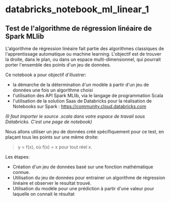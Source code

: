 # databricks_notebook_ml_linear_1

## Test de l'algorithme de régression linéaire de Spark MLlib
L'algorithme de régression linéaire fait partie des algorithmes classiques de l'apprentissage automatique ou machine learning.
L'objectif est de trouver la droite, dans le plan, ou dans un espace multi-dimensionnel, 
qui pourrait porter l'ensemble des points d'un jeu de données.

Ce notebook a pour objectif d'illustrer:
- la démarche de la détermination d'un modèle à partir d'un jeu de données une fois un algorithme choisi
- l'utilisation des API Spark MLlib, via le langage de programmation Scala
- l'utilisation de la solution Saas de Databricks pour la réalisation de Notebooks sur Spark : https://community.cloud.databricks.com

*(Il faut importer le source .scala dans votre espace de travail sous Databricks. C'est une page de notebook)*

Nous allons utiliser un jeu de données créé spécifiquement pour ce test, en plaçant tous les points sur une même droite:

>
>
> y = f(x), où f(x) = x pour tout réel x.
>
>
Les étapes:
- Création d'un jeu de données basé sur une fonction mathématique connue.
- Utilisation du jeu de données pour entrainer un algorithme de régression linéaire et observer le resultat trouvé.
- Utilisation du modèle pour une prédiction à partir d'une valeur pour laquelle on connait le résultat
